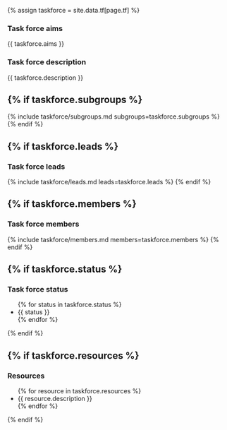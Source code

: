 {% assign taskforce = site.data.tf[page.tf] %}

### Task force aims

{{ taskforce.aims }}

### Task force description

{{ taskforce.description }}

<!-- SUBGROUPS -->
{% if taskforce.subgroups %}
---
{% include taskforce/subgroups.md subgroups=taskforce.subgroups %}
{% endif %}

<!-- LEADS -->
{% if taskforce.leads %}
---
### Task force leads

{% include taskforce/leads.md leads=taskforce.leads %}
{% endif %}

<!-- MEMBERS -->
{% if taskforce.members %}
---
### Task force members 

{% include taskforce/members.md members=taskforce.members %}
{% endif %}

<!-- Status -->
{% if taskforce.status %}
---
### Task force status  

<ul>
{% for status in taskforce.status %}
    <li> {{ status }} </li> 
{% endfor %}
</ul>
{% endif %}

<!-- Status -->
{% if taskforce.resources %}
---
### Resources

<ul>
{% for resource in taskforce.resources %}
    <li>
        <a class="icon-export"  href="{{ resource.website }}" style="border-bottom:none"></a>
        <span style="font-weight: normal"> 
            {{ resource.description }}
        </span>
    </li>
{% endfor %}
</ul>
{% endif %}
